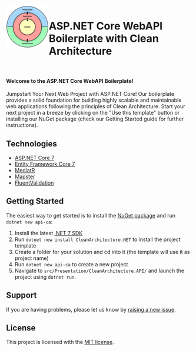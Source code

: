 <img align="left" width="116" height="116" src="https://github.com/AhsanJoyia/CleanArchitecture/blob/main/.template.config/CleanArchitecture.png" />

# ASP.NET Core WebAPI Boilerplate with Clean Architecture


<br/>

#### Welcome to the ASP.NET Core WebAPI Boilerplate!

Jumpstart Your Next Web Project with ASP.NET Core! Our boilerplate provides a solid foundation for building highly scalable and maintainable web applications following the principles of Clean Architecture. Start your next project in a breeze by clicking on the "Use this template" button or installing our NuGet package (check our Getting Started guide for further instructions).

## Technologies

* [ASP.NET Core 7](https://docs.microsoft.com/en-us/aspnet/core/introduction-to-aspnet-core)
* [Entity Framework Core 7](https://docs.microsoft.com/en-us/ef/core/)
* [MediatR](https://github.com/jbogard/MediatR)
* [Mapster](https://github.com/MapsterMapper/Mapster)
* [FluentValidation](https://fluentvalidation.net/)

## Getting Started

The easiest way to get started is to install the [NuGet package](https://www.nuget.org/packages/CleanArchitecture.NET) and run `dotnet new api-ca`:

1. Install the latest [.NET 7 SDK](https://dotnet.microsoft.com/download/dotnet/7.0)
3. Run `dotnet new install CleanArchitecture.NET` to install the project template
4. Create a folder for your solution and cd into it (the template will use it as project name)
5. Run `dotnet new api-ca` to create a new project
6. Navigate to `src/Presentation/CleanArchitecture.API/` and launch the project using `dotnet run`.

## Support

If you are having problems, please let us know by [raising a new issue](https://github.com/AhsanJoyia/CleanArchitecture/issues/new/choose).

## License

This project is licensed with the [MIT license](LICENSE).
